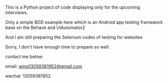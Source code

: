 This is a Python project of code displaying only for the upcoming interviews.

Only a simple BDD example here which is an Android app testing framework base on the Behave and UiAutomator2

And I am still preparing the Selenium codes of testing for websites

Sorry, I don't have enough time to prepare so well. 

contact me below:

email: wing13059381952@gmail.com

wechat: 13059381952
